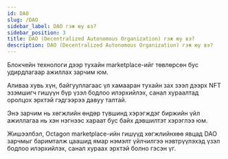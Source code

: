 ```yaml
---
id: DAO
slug: /DAO
sidebar_label: DAO гэж юу вэ?
sidebar_position: 3
title: DAO (Decentralized Autonomous Organization) гэж юу вэ?
description: DAO (Decentralized Autonomous Organization) гэж юу вэ?
---
```


Блокчейн технологи дээр тухайн marketplace-ийг төвлөрсөн бус удирдлагаар ажиллах зарчим юм. 

Аливаа хувь хүн, байгууллагаас үл хамааран тухайн зах зээл дээрх NFT эзэмшигч гишүүн бүр үзэл бодлоо илэрхийлэх, санал хураалтад оролцох эрхтэй гэдгээрээ давуу талтай. 

Энэ зарчим нь хөгжлийн өндөр түвшинд хэрэгждэг биржийн үйл ажиллагаа нь хэн нэгнээс хараат бус байх дэвшилтэт хэрэглээ юм. 

Жишээлбэл, Octagon marketplace-ийн гишүүд хөгжлийнхөө явцад DAO зарчмыг баримталж цаашид ямар нэмэлт үйлчилгээ нэвтрүүлэхэд үзэл бодлоо илэрхийлэх, санал хураах эрхтэй болно гэсэн үг.